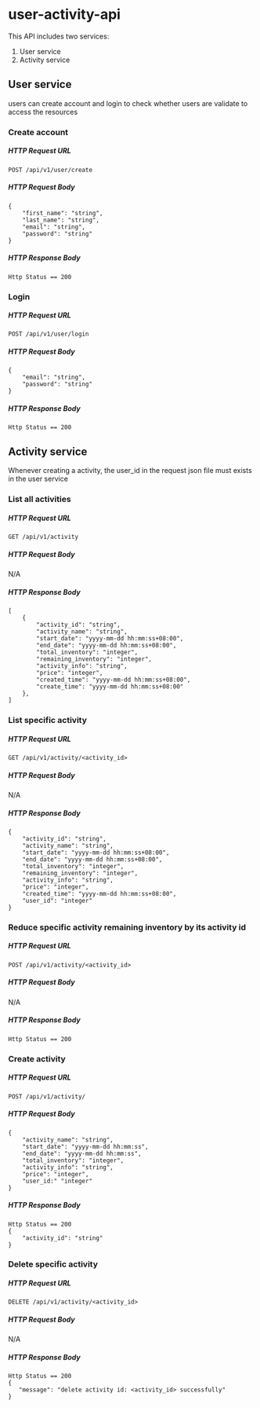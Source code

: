 # user-activity-api

This API includes two services:
1. User service
2. Activity service

## User service
users can create account and login to check whether users are validate to access the resources

### Create account
##### HTTP Request URL
```
POST /api/v1/user/create
```
##### HTTP Request Body
```
{
    "first_name": "string",
    "last_name": "string",
    "email": "string",
    "password": "string"
}
```
##### HTTP Response Body
```
Http Status == 200
```

### Login
##### HTTP Request URL
```
POST /api/v1/user/login
```
##### HTTP Request Body
```
{
    "email": "string",
    "password": "string"
}
```
##### HTTP Response Body
```
Http Status == 200
```

## Activity service
Whenever creating a activity, the user_id in the request json file must exists in the user service
###  List all activities
##### HTTP Request URL
```
GET /api/v1/activity
```
##### HTTP Request Body
N/A
##### HTTP Response Body
```
[
    {
        "activity_id": "string",
        "activity_name": "string",
        "start_date": "yyyy-mm-dd hh:mm:ss+08:00",
        "end_date": "yyyy-mm-dd hh:mm:ss+08:00",
        "total_inventory": "integer",
        "remaining_inventory": "integer",
        "activity_info": "string",
        "price": "integer",
        "created_time": "yyyy-mm-dd hh:mm:ss+08:00",
        "create_time": "yyyy-mm-dd hh:mm:ss+08:00"
    },
]
```

### List specific activity
##### HTTP Request URL
```
GET /api/v1/activity/<activity_id>
```
##### HTTP Request Body
N/A
##### HTTP Response Body
```
{
    "activity_id": "string",
    "activity_name": "string",
    "start_date": "yyyy-mm-dd hh:mm:ss+08:00",
    "end_date": "yyyy-mm-dd hh:mm:ss+08:00",
    "total_inventory": "integer",
    "remaining_inventory": "integer",
    "activity_info": "string",
    "price": "integer",
    "created_time": "yyyy-mm-dd hh:mm:ss+08:00",
    "user_id": "integer"
}
```

###  Reduce specific activity remaining inventory by its activity id
##### HTTP Request URL
```
POST /api/v1/activity/<activity_id>
```
##### HTTP Request Body
N/A
##### HTTP Response Body
```
Http Status == 200
```

### Create activity
##### HTTP Request URL
```
POST /api/v1/activity/
```
##### HTTP Request Body
```
{
    "activity_name": "string",
    "start_date": "yyyy-mm-dd hh:mm:ss",
    "end_date": "yyyy-mm-dd hh:mm:ss",
    "total_inventory": "integer",
    "activity_info": "string",
    "price": "integer",
    "user_id:" "integer"
}
```
##### HTTP Response Body
```
Http Status == 200
{
    "activity_id": "string"
}
```

### Delete specific activity
##### HTTP Request URL
```
DELETE /api/v1/activity/<activity_id>
```
##### HTTP Request Body
N/A
##### HTTP Response Body
```
Http Status == 200
{
   "message": "delete activity id: <activity_id> successfully" 
}
```